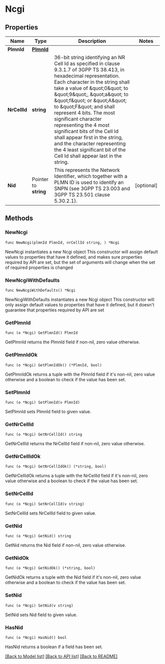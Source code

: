 # Ncgi

## Properties

Name | Type | Description | Notes
------------ | ------------- | ------------- | -------------
**PlmnId** | [**PlmnId**](PlmnId.md) |  | 
**NrCellId** | **string** | 36-bit string identifying an NR Cell Id as specified in clause 9.3.1.7 of 3GPP TS 38.413,  in hexadecimal representation. Each character in the string shall take a value of \&quot;0\&quot; to \&quot;9\&quot;,  \&quot;a\&quot; to \&quot;f\&quot; or \&quot;A\&quot; to \&quot;F\&quot; and shall represent 4 bits. The most significant character  representing the 4 most significant bits of the Cell Id shall appear first in the string, and  the character representing the 4 least significant bit of the Cell Id shall appear last in the  string.   | 
**Nid** | Pointer to **string** | This represents the Network Identifier, which together with a PLMN ID is used to identify an SNPN (see 3GPP TS 23.003 and 3GPP TS 23.501 clause 5.30.2.1).   | [optional] 

## Methods

### NewNcgi

`func NewNcgi(plmnId PlmnId, nrCellId string, ) *Ncgi`

NewNcgi instantiates a new Ncgi object
This constructor will assign default values to properties that have it defined,
and makes sure properties required by API are set, but the set of arguments
will change when the set of required properties is changed

### NewNcgiWithDefaults

`func NewNcgiWithDefaults() *Ncgi`

NewNcgiWithDefaults instantiates a new Ncgi object
This constructor will only assign default values to properties that have it defined,
but it doesn't guarantee that properties required by API are set

### GetPlmnId

`func (o *Ncgi) GetPlmnId() PlmnId`

GetPlmnId returns the PlmnId field if non-nil, zero value otherwise.

### GetPlmnIdOk

`func (o *Ncgi) GetPlmnIdOk() (*PlmnId, bool)`

GetPlmnIdOk returns a tuple with the PlmnId field if it's non-nil, zero value otherwise
and a boolean to check if the value has been set.

### SetPlmnId

`func (o *Ncgi) SetPlmnId(v PlmnId)`

SetPlmnId sets PlmnId field to given value.


### GetNrCellId

`func (o *Ncgi) GetNrCellId() string`

GetNrCellId returns the NrCellId field if non-nil, zero value otherwise.

### GetNrCellIdOk

`func (o *Ncgi) GetNrCellIdOk() (*string, bool)`

GetNrCellIdOk returns a tuple with the NrCellId field if it's non-nil, zero value otherwise
and a boolean to check if the value has been set.

### SetNrCellId

`func (o *Ncgi) SetNrCellId(v string)`

SetNrCellId sets NrCellId field to given value.


### GetNid

`func (o *Ncgi) GetNid() string`

GetNid returns the Nid field if non-nil, zero value otherwise.

### GetNidOk

`func (o *Ncgi) GetNidOk() (*string, bool)`

GetNidOk returns a tuple with the Nid field if it's non-nil, zero value otherwise
and a boolean to check if the value has been set.

### SetNid

`func (o *Ncgi) SetNid(v string)`

SetNid sets Nid field to given value.

### HasNid

`func (o *Ncgi) HasNid() bool`

HasNid returns a boolean if a field has been set.


[[Back to Model list]](../README.md#documentation-for-models) [[Back to API list]](../README.md#documentation-for-api-endpoints) [[Back to README]](../README.md)


